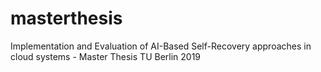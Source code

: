 # masterthesis
Implementation and Evaluation of AI-Based Self-Recovery approaches in cloud systems - Master Thesis TU Berlin 2019
